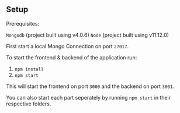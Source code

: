 ## Setup

Prerequisites: 

`Mongodb` (project built using v4.0.6)
`Node` (project built using  v11.12.0)

First start a local Mongo Connection on port `27017`.

To start the frontend & backend of the application run:

1. `npm install`
2. `npm start`

This will start the frontend on port `3000` and the backend on port `3001`.

You can also start each part seperately by running `npm start` in their respective folders.
